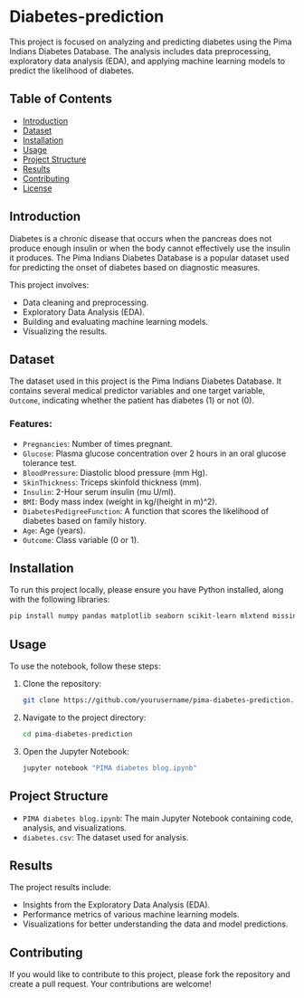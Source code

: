 # Diabetes-prediction




This project is focused on analyzing and predicting diabetes using the Pima Indians Diabetes Database. The analysis includes data preprocessing, exploratory data analysis (EDA), and applying machine learning models to predict the likelihood of diabetes.

## Table of Contents
- [Introduction](#introduction)
- [Dataset](#dataset)
- [Installation](#installation)
- [Usage](#usage)
- [Project Structure](#project-structure)
- [Results](#results)
- [Contributing](#contributing)
- [License](#license)

## Introduction
Diabetes is a chronic disease that occurs when the pancreas does not produce enough insulin or when the body cannot effectively use the insulin it produces. The Pima Indians Diabetes Database is a popular dataset used for predicting the onset of diabetes based on diagnostic measures.

This project involves:
- Data cleaning and preprocessing.
- Exploratory Data Analysis (EDA).
- Building and evaluating machine learning models.
- Visualizing the results.

## Dataset
The dataset used in this project is the Pima Indians Diabetes Database. It contains several medical predictor variables and one target variable, `Outcome`, indicating whether the patient has diabetes (1) or not (0).

### Features:
- `Pregnancies`: Number of times pregnant.
- `Glucose`: Plasma glucose concentration over 2 hours in an oral glucose tolerance test.
- `BloodPressure`: Diastolic blood pressure (mm Hg).
- `SkinThickness`: Triceps skinfold thickness (mm).
- `Insulin`: 2-Hour serum insulin (mu U/ml).
- `BMI`: Body mass index (weight in kg/(height in m)^2).
- `DiabetesPedigreeFunction`: A function that scores the likelihood of diabetes based on family history.
- `Age`: Age (years).
- `Outcome`: Class variable (0 or 1).

## Installation
To run this project locally, please ensure you have Python installed, along with the following libraries:

```bash
pip install numpy pandas matplotlib seaborn scikit-learn mlxtend missingno
```

## Usage
To use the notebook, follow these steps:

1. Clone the repository:
    ```bash
    git clone https://github.com/yourusername/pima-diabetes-prediction.git
    ```
2. Navigate to the project directory:
    ```bash
    cd pima-diabetes-prediction
    ```
3. Open the Jupyter Notebook:
    ```bash
    jupyter notebook "PIMA diabetes blog.ipynb"
    ```

## Project Structure
- `PIMA diabetes blog.ipynb`: The main Jupyter Notebook containing code, analysis, and visualizations.
- `diabetes.csv`: The dataset used for analysis.

## Results
The project results include:
- Insights from the Exploratory Data Analysis (EDA).
- Performance metrics of various machine learning models.
- Visualizations for better understanding the data and model predictions.

## Contributing
If you would like to contribute to this project, please fork the repository and create a pull request. Your contributions are welcome!
